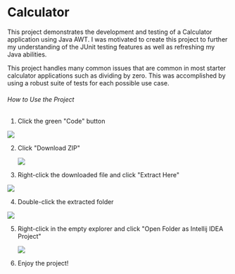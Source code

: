 # Calculator

This project demonstrates the development and testing of a Calculator application using Java AWT. I was motivated to create this project to further my understanding of the JUnit testing features as well as refreshing my Java abilities.

This project handles many common issues that are common in most starter calculator applications such as dividing by zero. This was accomplished by using a robust suite of tests for each possible use case.

###### How to Use the Project

1. Click the green "Code" button 

![](https://i.imgur.com/LzFXGZQ.png)

2. Click "Download ZIP"

   ![](https://i.imgur.com/afNnIco.png)

3. Right-click the downloaded file and click "Extract Here"

![](https://i.imgur.com/235MimQ.png)

4. Double-click the extracted folder

![](https://i.imgur.com/6WbpeWH.png)

5. Right-click in the empty explorer and click "Open Folder as Intellij IDEA Project"

   ![](https://i.imgur.com/uzHIq4I.png)

6. Enjoy the project!
